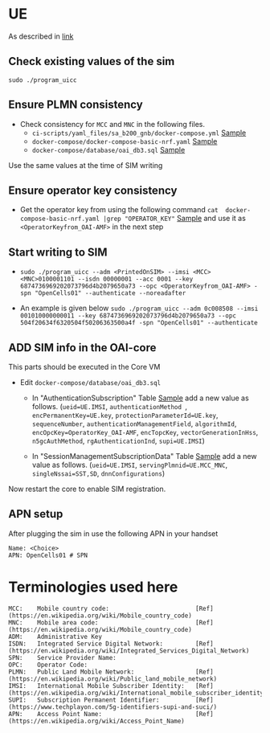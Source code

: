 # UE
As described in [link](https://open-cells.com/index.php/uiccsim-programing/)
## Check existing values of the sim
`sudo ./program_uicc`

## Ensure PLMN consistency
* Check consistency for `MCC` and `MNC` in the following files.
	* <GnodeB repo> `ci-scripts/yaml_files/sa_b200_gnb/docker-compose.yml` [Sample](https://github.com/subhrendu1987/oai-gnodeb/blob/main/ci-scripts/yaml_files/sa_b200_gnb/docker-compose.yml)
	* <Core VM repo> `docker-compose/docker-compose-basic-nrf.yaml` [Sample](https://github.com/subhrendu1987/oai-core/blob/main/docker-compose/docker-compose-basic-nrf.yaml)
	* <Core VM repo> `docker-compose/database/oai_db3.sql` [Sample](https://github.com/subhrendu1987/oai-core/blob/main/docker-compose/database/oai_db3.sql)

Use the same values at the time of SIM writing

## Ensure operator key consistency
* Get the operator key from <Core VM repo> using the following command `cat  docker-compose-basic-nrf.yaml |grep "OPERATOR_KEY"`
[Sample](https://github.com/subhrendu1987/oai-core/blob/main/docker-compose/docker-compose-basic-nrf.yaml) and use it as `<OperatorKeyfrom_OAI-AMF>` in the next step

## Start writing to SIM
* `sudo ./program_uicc --adm <PrintedOnSIM> --imsi <MCC><MNC>0100001101 --isdn 00000001 --acc 0001 --key 6874736969202073796d4b2079650a73 --opc <OperatorKeyfrom_OAI-AMF> -spn "OpenCells01" --authenticate --noreadafter`

* An example is given below
`sudo ./program_uicc --adm 0c008508 --imsi 001010000000011 --key 6874736969202073796d4b2079650a73 --opc 504f20634f6320504f50206363500a4f -spn "OpenCells01" --authenticate`

## ADD SIM info in the OAI-core
This parts should be executed in the Core VM

* Edit `docker-compose/database/oai_db3.sql` 
	* In "AuthenticationSubscription" Table [Sample](https://github.com/subhrendu1987/oai-core/blob/main/docker-compose/database/oai_db3.sql#L154) add a new value as follows.
	(`ueid=UE.IMSI`, `authenticationMethod `, `encPermanentKey=UE.key`, `protectionParameterId=UE.key`, `sequenceNumber`, `authenticationManagementField`, `algorithmId`, `encOpcKey=OperatorKey_OAI-AMF`, `encTopcKey`, `vectorGenerationInHss`, `n5gcAuthMethod`, `rgAuthenticationInd`, `supi=UE.IMSI`)

	* In "SessionManagementSubscriptionData" Table [Sample](https://github.com/subhrendu1987/oai-core/blob/main/docker-compose/database/oai_db3.sql#L309) add a new value as follows.
	(`ueid=UE.IMSI`, `servingPlmnid=UE.MCC_MNC`, `singleNssai=SST,SD`, `dnnConfigurations`)

Now restart the core to enable SIM registration.
## APN setup
After plugging the sim in use the following APN in your handset
```
Name: <Choice>
APN: OpenCells01 # SPN
```
# Terminologies used here
```
MCC:	Mobile country code:						[Ref](https://en.wikipedia.org/wiki/Mobile_country_code)
MNC:	Mobile area code:							[Ref](https://en.wikipedia.org/wiki/Mobile_country_code)
ADM:	Administrative Key
ISDN:	Integrated Service Digital Network:			[Ref](https://en.wikipedia.org/wiki/Integrated_Services_Digital_Network)
SPN:	Service Provider Name:
OPC:	Operator Code:
PLMN:	Public Land Mobile Network:					[Ref](https://en.wikipedia.org/wiki/Public_land_mobile_network)
IMSI:	International Mobile Subscriber Identity:	[Ref](https://en.wikipedia.org/wiki/International_mobile_subscriber_identity)
SUPI:	Subscription Permanent Identifier:			[Ref](https://www.techplayon.com/5g-identifiers-supi-and-suci/)
APN:	Access Point Name:							[Ref](https://en.wikipedia.org/wiki/Access_Point_Name)
```